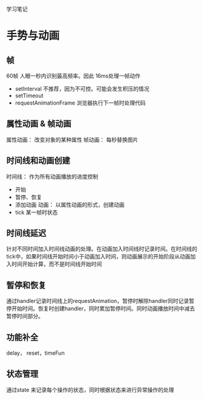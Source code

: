 学习笔记
# 手势与动画
## 帧
60帧 人眼一秒内识别最高频率。因此 16ms处理一帧动作
* setInterval 不推荐，因为不可控。可能会发生积压的情况
* setTimeout
* requestAnimationFrame 浏览器执行下一帧时处理代码
## 属性动画 & 帧动画
属性动画： 改变对象的某种属性
帧动画： 每秒替换图片
## 时间线和动画创建
时间线： 作为所有动画播放的进度控制
* 开始
* 暂停、恢复
* 添加动画
动画： 以属性动画的形式，创建动画
* tick 某一帧时状态
## 时间线延迟
针对不同时间加入时间线动画的处理。在动画加入时间线时记录时间。在时间线的tick中，如果时间线开始时间小于动画加入时间，则动画展示的开始阶段从动画加入时间开始计算，而不是时间线开始时间
## 暂停和恢复
通过handler记录时间线上的requestAnimation，暂停时解除handler同时记录暂停开始时间。恢复时创建handler，同时累加暂停时间。同时动画播放时间中减去暂停时间部分。
## 功能补全
delay， reset，timeFun
## 状态管理
通过state 来记录每个操作的状态，同时根据状态来进行异常操作的处理